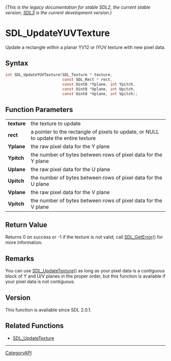 ###### (This is the legacy documentation for stable SDL2, the current stable version; [SDL3](https://wiki.libsdl.org/SDL3/) is the current development version.)
# SDL_UpdateYUVTexture

Update a rectangle within a planar YV12 or IYUV texture with new pixel data.

## Syntax

```c
int SDL_UpdateYUVTexture(SDL_Texture * texture,
                         const SDL_Rect * rect,
                         const Uint8 *Yplane, int Ypitch,
                         const Uint8 *Uplane, int Upitch,
                         const Uint8 *Vplane, int Vpitch);

```

## Function Parameters

|                 |                                                                                      |
| --------------- | ------------------------------------------------------------------------------------ |
| **texture**     | the texture to update                                                                |
| **rect**        | a pointer to the rectangle of pixels to update, or NULL to update the entire texture |
| **Yplane**      | the raw pixel data for the Y plane                                                   |
| **Ypitch**      | the number of bytes between rows of pixel data for the Y plane                       |
| **Uplane**      | the raw pixel data for the U plane                                                   |
| **Upitch**      | the number of bytes between rows of pixel data for the U plane                       |
| **Vplane**      | the raw pixel data for the V plane                                                   |
| **Vpitch**      | the number of bytes between rows of pixel data for the V plane                       |

## Return Value

Returns 0 on success or -1 if the texture is not valid; call
[SDL_GetError](SDL_GetError.md)() for more information.

## Remarks

You can use [SDL_UpdateTexture](SDL_UpdateTexture.md)() as long as your pixel
data is a contiguous block of Y and U/V planes in the proper order, but
this function is available if your pixel data is not contiguous.

## Version

This function is available since SDL 2.0.1.

## Related Functions

* [SDL_UpdateTexture](SDL_UpdateTexture.md)

----
[CategoryAPI](CategoryAPI.md)
